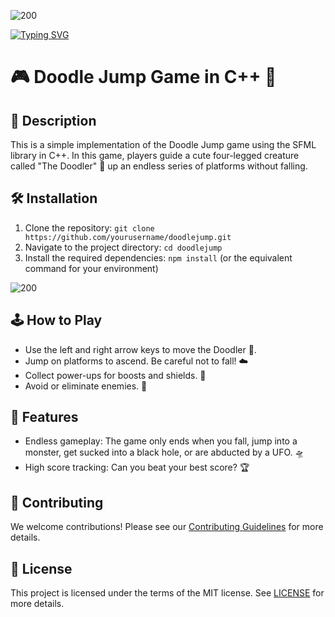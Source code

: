 
![200](https://github.com/rayen-feb/Doodle-Jump-Game-/assets/131598929/9240fe02-3428-48dc-89f0-19c1649fbb99)

<a href="https://git.io/typing-svg"><img src="https://readme-typing-svg.demolab.com?font=Fira+Code&pause=1000&random=false&width=435&lines=Doddle+jump+game++" alt="Typing SVG" /></a>
# 🎮 Doodle Jump Game in C++ 🚀

## 📝 Description
This is a simple implementation of the Doodle Jump game using the SFML library in C++. In this game, players guide a cute four-legged creature called "The Doodler" 🐾 up an endless series of platforms without falling. 


## 🛠️ Installation
1. Clone the repository: `git clone https://github.com/yourusername/doodlejump.git`
2. Navigate to the project directory: `cd doodlejump`
3. Install the required dependencies: `npm install` (or the equivalent command for your environment)

![200](https://github.com/rayen-feb/Doodle-Jump-Game-/assets/131598929/146b1fb2-dcbc-4d0b-8882-b493feb2e405)


## 🕹️ How to Play
- Use the left and right arrow keys to move the Doodler 🐾.
- Jump on platforms to ascend. Be careful not to fall! ☁️
- Collect power-ups for boosts and shields. 🚀
- Avoid or eliminate enemies. 👾

## 🌟 Features
- Endless gameplay: The game only ends when you fall, jump into a monster, get sucked into a black hole, or are abducted by a UFO. 🛸
- High score tracking: Can you beat your best score? 🏆

## 🤝 Contributing
We welcome contributions! Please see our [Contributing Guidelines](CONTRIBUTING.md) for more details.

## 📜 License
This project is licensed under the terms of the MIT license. See [LICENSE](LICENSE) for more details.
